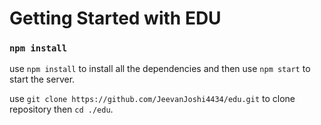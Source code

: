 # Getting Started with EDU

### `npm install`
use `npm install` to install all the dependencies and then use `npm start` to start the server.

use `git clone https://github.com/JeevanJoshi4434/edu.git` to clone repository
then `cd ./edu`.
